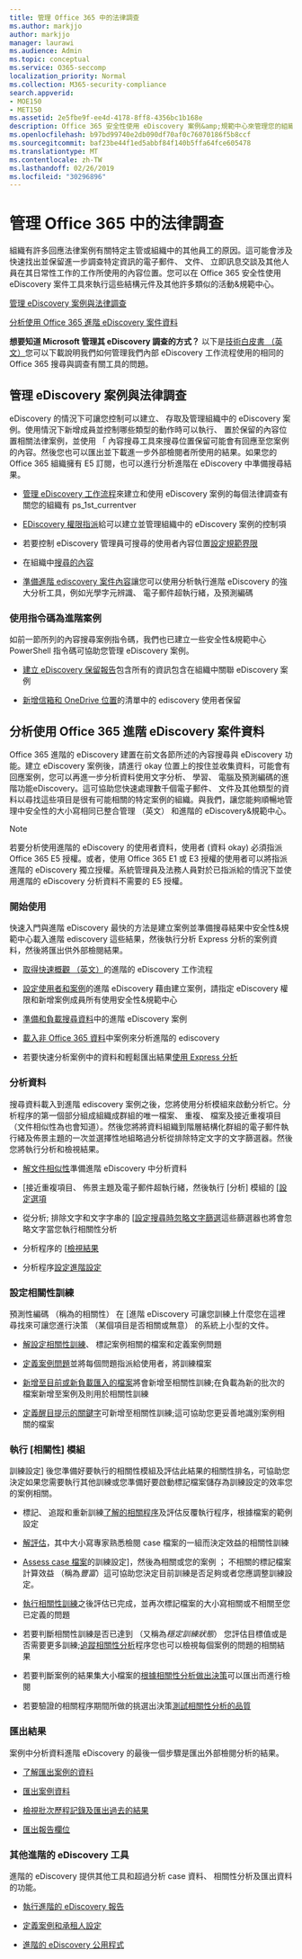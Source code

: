 ```yaml
---
title: 管理 Office 365 中的法律調查
ms.author: markjjo
author: markjjo
manager: laurawi
ms.audience: Admin
ms.topic: conceptual
ms.service: O365-seccomp
localization_priority: Normal
ms.collection: M365-security-compliance
search.appverid:
- MOE150
- MET150
ms.assetid: 2e5fbe9f-ee4d-4178-8ff8-4356bc1b168e
description: Office 365 安全性使用 eDiscovery 案例&amp;規範中心來管理您的組織法律調查。如果您有 E5 訂閱，您可以進一步分析 case 資料使用的文字分析、 機器學習及預測編碼功能進階 eDiscovery 中。
ms.openlocfilehash: b97bd99740e2db090df70af0c76070186f5b8ccf
ms.sourcegitcommit: baf23be44f1ed5abbf84f140b5ffa64fce605478
ms.translationtype: MT
ms.contentlocale: zh-TW
ms.lasthandoff: 02/26/2019
ms.locfileid: "30296896"
---
```

# <a name="manage-legal-investigations-in-office-365"></a>管理 Office 365 中的法律調查

組織有許多回應法律案例有關特定主管或組織中的其他員工的原因。這可能會涉及快速找出並保留進一步調查特定資訊的電子郵件、 文件、 立即訊息交談及其他人員在其日常性工作的工作所使用的內容位置。您可以在 Office 365 安全性使用 eDiscovery 案件工具來執行這些結構元件及其他許多類似的活動&amp;規範中心。
  
[管理 eDiscovery 案例與法律調查](#manage-legal-investigations-with-ediscovery-cases)
  
[分析使用 Office 365 進階 eDiscovery 案件資料](#analyze-case-data-using-office-365-advanced-ediscovery)
  
**想要知道 Microsoft 管理其 eDiscovery 調查的方式？** 以下是[技術白皮書 （英文）](https://go.microsoft.com/fwlink/?linkid=852161)您可以下載說明我們如何管理我們內部 eDiscovery 工作流程使用的相同的 Office 365 搜尋與調查有關工具的問題。
   
## <a name="manage-legal-investigations-with-ediscovery-cases"></a>管理 eDiscovery 案例與法律調查

eDiscovery 的情況下可讓您控制可以建立、 存取及管理組織中的 eDiscovery 案例。使用情況下新增成員並控制哪些類型的動作時可以執行、 置於保留的內容位置相關法律案例，並使用 「 內容搜尋工具來搜尋位置保留可能會有回應至您案例的內容。然後您也可以匯出並下載進一步外部檢閱者所使用的結果。如果您的 Office 365 組織擁有 E5 訂閱，也可以進行分析進階在 eDiscovery 中準備搜尋結果。
  
- [管理 eDiscovery 工作流程](ediscovery-cases.md)來建立和使用 eDiscovery 案例的每個法律調查有關您的組織有 ps_1st_currentver 
    
- [EDiscovery 權限指派](assign-ediscovery-permissions.md)給可以建立並管理組織中的 eDiscovery 案例的控制項 
    
- 若要控制 eDiscovery 管理員可搜尋的使用者內容位置[設定規範界限](set-up-compliance-boundaries.md) 
    
- 在組織中[搜尋的內容](search-for-content.md) 
    
- [準備進階 ediscovery 案件內容](prepare-search-results-for-advanced-ediscovery.md)讓您可以使用分析執行進階 eDiscovery 的強大分析工具，例如光學字元辨識、 電子郵件超執行緒，及預測編碼 
    
### <a name="use-scripts-for-advanced-scenarios"></a>使用指令碼為進階案例

如前一節所列的內容搜尋案例指令碼，我們也已建立一些安全性&amp;規範中心 PowerShell 指令碼可協助您管理 eDiscovery 案例。
  
- [建立 eDiscovery 保留報告](create-a-report-on-holds-in-ediscovery-cases.md)包含所有的資訊包含在組織中關聯 eDiscovery 案例 
    
- [新增信箱和 OneDrive 位置](use-a-script-to-add-users-to-a-hold-in-ediscovery.md)的清單中的 ediscovery 使用者保留 
  
## <a name="analyze-case-data-using-office-365-advanced-ediscovery"></a>分析使用 Office 365 進階 eDiscovery 案件資料

Office 365 進階的 eDiscovery 建置在前文各節所述的內容搜尋與 eDiscovery 功能。建立 eDiscovery 案例後，請進行 okay 位置上的按住並收集資料，可能會有回應案例，您可以再進一步分析資料使用文字分析、 學習、 電腦及預測編碼的進階功能eDiscovery。這可協助您快速處理數千個電子郵件、 文件及其他類型的資料以尋找這些項目是很有可能相關的特定案例的組織。與我們，讓您能夠順暢地管理中安全性的大小寫相同已整合管理 （英文） 和進階的 eDiscovery&amp;規範中心。
  
> [!NOTE]
> 若要分析使用進階的 eDiscovery 的使用者資料，使用者 (資料 okay) 必須指派 Office 365 E5 授權。或者，使用 Office 365 E1 或 E3 授權的使用者可以將指派進階的 eDiscovery 獨立授權。系統管理員及法務人員對於已指派給的情況下並使用進階的 eDiscovery 分析資料不需要的 E5 授權。 
  
### <a name="get-started"></a>開始使用

快速入門與進階 eDiscovery 最快的方法是建立案例並準備搜尋結果中安全性&amp;規範中心載入進階 ediscovery 這些結果，然後執行分析 Express 分析的案例資料，然後將匯出供外部檢閱結果。
  
- [取得快速概觀 （英文）](quick-setup-for-advanced-ediscovery.md)的進階的 eDiscovery 工作流程 
    
- [設定使用者和案例](set-up-users-and-cases-in-advanced-ediscovery.md)的進階 eDiscovery 藉由建立案例，請指定 eDiscovery 權限和新增案例成員所有使用安全性&amp;規範中心 
    
- [準備和負載搜尋資料](prepare-data-for-advanced-ediscovery.md)中的進階 eDiscovery 案例 
    
- [載入非 Office 365 資料](import-non-office-365-data-into-advanced-ediscovery.md)中案例來分析進階的 ediscovery 
    
- 若要快速分析案例中的資料和輕鬆匯出結果[使用 Express 分析](use-express-analysis-in-advanced-ediscovery.md) 
    
### <a name="analyze-data"></a>分析資料

搜尋資料載入到進階 ediscovery 案例之後，您將使用分析模組來啟動分析它。分析程序的第一個部分組成組織成群組的唯一檔案、 重複、 檔案及接近重複項目 （文件相似性為也會知道）。然後您將將資料組織到階層結構化群組的電子郵件執行緒及佈景主題的一次並選擇性地組略過分析從排除特定文字的文字篩選器。然後您將執行分析和檢視結果。
  
- [解文件相似性](understand-document-similarity-in-advanced-ediscovery.md)準備進階 eDiscovery 中分析資料 
    
- [接近重複項目、 佈景主題及電子郵件超執行緒，然後執行 [分析] 模組的 [[設定選項](set-analyze-options-in-advanced-ediscovery.md) 
    
- 從分析; 排除文字和文字字串的 [[設定搜尋時忽略文字篩選](set-ignore-text-in-advanced-ediscovery.md)這些篩選器也將會忽略文字當您執行相關性分析 
    
- 分析程序的 [[檢視結果](view-analyze-results-in-advanced-ediscovery.md) 
    
- 分析程序[設定進階設定](set-analyze-advanced-settings-in-advanced-ediscovery.md) 
    
### <a name="set-up-relevance-training"></a>設定相關性訓練

預測性編碼 （稱為的相關性） 在 [進階 eDiscovery 可讓您訓練上什麼您在這裡尋找來可讓您進行決策 （某個項目是否相關或無意） 的系統上小型的文件。
  
- [解設定相關性訓練](manage-relevance-setup-in-advanced-ediscovery.md)、 標記案例相關的檔案和定義案例問題 
    
- [定義案例問題](define-issues-and-assign-users.md)並將每個問題指派給使用者，將訓練檔案 
    
- [新增至目前或新負載匯入的檔案](set-up-loads-to-add-imported-files.md)將會新增至相關性訓練;在負載為新的批次的檔案新增至案例及則用於相關性訓練 
    
- [定義醒目提示的關鍵字](define-highlighted-keywords-and-advanced-options.md)可新增至相關性訓練;這可協助您更妥善地識別案例相關的檔案 
    
### <a name="run-the-relevance-module"></a>執行 [相關性] 模組

訓練設定] 後您準備好要執行的相關性模組及評估此結果的相關性排名，可協助您決定如果您需要執行其他訓練或您準備好要啟動標記檔案儲存為訓練設定的效率您的案例相關。
  
- 標記、 追蹤和重新訓練[了解的相關程序](use-relevance-in-advanced-ediscovery.md)及評估反覆執行程序，根據檔案的範例設定 
    
- [解評估](assessment-in-relevance-in-advanced-ediscovery.md)，其中大小寫專家熟悉檢閱 case 檔案的一組而決定效益的相關性訓練 
    
- [Assess case 檔案](tagging-and-assessment-in-advanced-ediscovery.md)的訓練設定]，然後為相關或您的案例 ； 不相關的標記檔案計算效益 （稱為*豐富*）這可協助您決定目前訓練是否足夠或者您應調整訓練設定。 
    
- [執行相關性訓練](tagging-and-relevance-training-in-advanced-ediscovery.md)之後評估已完成，並再次標記檔案的大小寫相關或不相關至您已定義的問題 
    
- 若要判斷相關性訓練是否已達到 （又稱為*穩定訓練狀態*） 您評估目標值或是否需要更多訓練;[追蹤相關性分析](track-relevance-analysis-in-advanced-ediscovery.md)程序您也可以檢視每個案例的問題的相關結果 
    
- 若要判斷案例的結果集大小檔案的[根據相關性分析做出決策](decision-based-on-the-results-in-advanced-ediscovery.md)可以匯出而進行檢閱 
    
- 若要驗證的相關程序期間所做的挑選出決策[測試相關性分析的品質](test-relevance-analysis-in-advanced-ediscovery.md) 
    
### <a name="export-results"></a>匯出結果

案例中分析資料進階 eDiscovery 的最後一個步驟是匯出外部檢閱分析的結果。
  
- [了解匯出案例的資料](export-case-data-in-advanced-ediscovery.md)
    
- [匯出案例資料](export-results-in-advanced-ediscovery.md)
    
- [檢視批次歷程記錄及匯出過去的結果](view-batch-history-and-export-past-results.md)
    
- [匯出報告欄位](export-report-fields-in-advanced-ediscovery.md)
    
### <a name="other-advanced-ediscovery-tools"></a>其他進階的 eDiscovery 工具

進階的 eDiscovery 提供其他工具和超過分析 case 資料、 相關性分析及匯出資料的功能。
  
- [執行進階的 eDiscovery 報告](run-reports-in-advanced-ediscovery.md)
    
- [定義案例和承租人設定](define-case-and-tenant-settings-in-advanced-ediscovery.md)
    
- [進階的 eDiscovery 公用程式](use-advanced-ediscovery-utilities.md)
